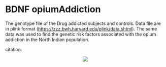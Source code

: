 # BDNF opiumAddiction

The genotype file of the Drug addicted subjects and controls. Data file are in plink format (https://zzz.bwh.harvard.edu/plink/data.shtml). The same data was used to find the genetic risk factors associated with the opium addiction in the North Indian population.

citation: 

<p align="center">
  <img src="https://user-images.githubusercontent.com/28807444/142265011-a0ee037e-2353-4f18-a78b-c1490c92374c.jpg" />
</p>

